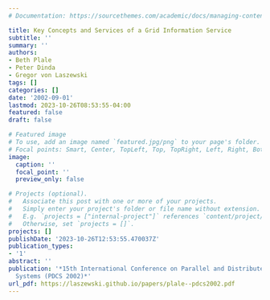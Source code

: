 ```yaml
---
# Documentation: https://sourcethemes.com/academic/docs/managing-content/

title: Key Concepts and Services of a Grid Information Service
subtitle: ''
summary: ''
authors:
- Beth Plale
- Peter Dinda
- Gregor von Laszewski
tags: []
categories: []
date: '2002-09-01'
lastmod: 2023-10-26T08:53:55-04:00
featured: false
draft: false

# Featured image
# To use, add an image named `featured.jpg/png` to your page's folder.
# Focal points: Smart, Center, TopLeft, Top, TopRight, Left, Right, BottomLeft, Bottom, BottomRight.
image:
  caption: ''
  focal_point: ''
  preview_only: false

# Projects (optional).
#   Associate this post with one or more of your projects.
#   Simply enter your project's folder or file name without extension.
#   E.g. `projects = ["internal-project"]` references `content/project/deep-learning/index.md`.
#   Otherwise, set `projects = []`.
projects: []
publishDate: '2023-10-26T12:53:55.470037Z'
publication_types:
- '1'
abstract: ''
publication: '*15th International Conference on Parallel and Distributed Computing
  Systems (PDCS 2002)*'
url_pdf: https://laszewski.github.io/papers/plale--pdcs2002.pdf
---
```

